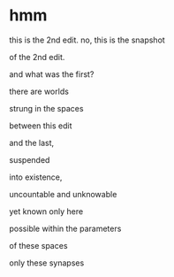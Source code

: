 # hmm

this is the 2nd edit. no, this is the snapshot

of the 2nd edit. 

and what was the first? 

there are worlds 

strung in the spaces

between this edit



and the last, 

suspended 

into existence,

uncountable and unknowable



yet known only here 



possible within the parameters

of these spaces 

only these synapses
